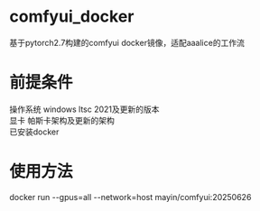 # comfyui_docker
基于pytorch2.7构建的comfyui docker镜像，适配aaalice的工作流

# 前提条件
操作系统 windows ltsc 2021及更新的版本  
显卡 帕斯卡架构及更新的架构  
已安装docker

# 使用方法
docker run --gpus=all --network=host mayin/comfyui:20250626
